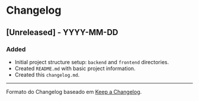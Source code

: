 # Changelog

## [Unreleased] - YYYY-MM-DD

### Added
- Initial project structure setup: `backend` and `frontend` directories.
- Created `README.md` with basic project information.
- Created this `changelog.md`.

---
Formato do Changelog baseado em [Keep a Changelog](https://keepachangelog.com/pt-BR/1.0.0/).
